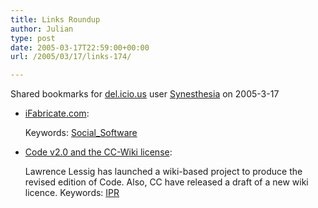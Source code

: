 ```yaml
---
title: Links Roundup
author: Julian
type: post
date: 2005-03-17T22:59:00+00:00
url: /2005/03/17/links-174/

---
```

Shared bookmarks for [del.icio.us][1] user  [Synesthesia][2] on 2005-3-17

  * [iFabricate.com][3]:
   
    Keywords: [Social_Software][4]
  * [Code v2.0 and the CC-Wiki license][5]:
  
    Lawrence Lessig has launched a wiki-based project to produce the revised edition of Code. Also, CC have released a draft of a new wiki licence. Keywords: [IPR][6]

 [1]: https://del.icio.us/
 [2]: https://del.icio.us/synesthesia
 [3]: https://www.ifabricate.com:8080/ "https://www.ifabricate.com:8080/"
 [4]: https://del.icio.us/synesthesia/Social_Software
 [5]: https://www.lessig.org/blog/archives/002782.shtml "https://www.lessig.org/blog/archives/002782.shtml"
 [6]: https://del.icio.us/synesthesia/IPR
